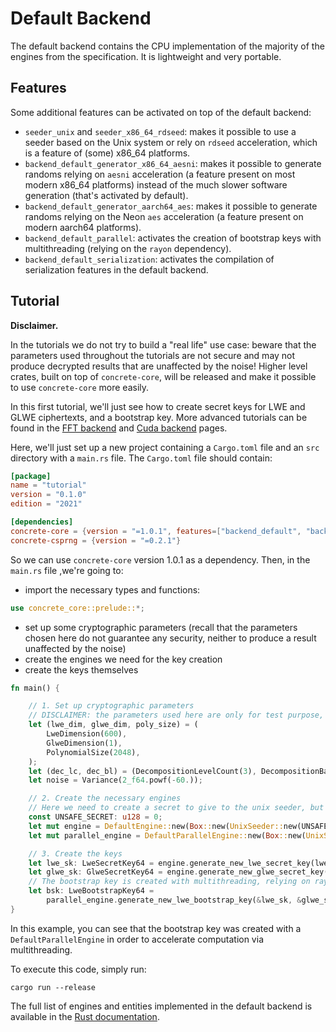 # Default Backend

The default backend contains the CPU implementation of the majority of the engines from the specification. It is lightweight and very portable.

## Features

Some additional features can be activated on top of the default backend:

* `seeder_unix` and `seeder_x86_64_rdseed`: makes it possible to use a seeder based on the Unix system or rely on `rdseed` acceleration, which is a feature of (some) x86\_64 platforms.
* `backend_default_generator_x86_64_aesni`: makes it possible to generate randoms relying on `aesni` acceleration (a feature present on most modern x86\_64 platforms) instead of the much slower software generation (that's activated by default).
* `backend_default_generator_aarch64_aes`: makes it possible to generate randoms relying on the Neon `aes` acceleration (a feature present on modern aarch64 platforms).
* `backend_default_parallel`: activates the creation of bootstrap keys with multithreading (relying on the `rayon` dependency).
* `backend_default_serialization`: activates the compilation of serialization features in the default backend.

## Tutorial

**Disclaimer.**

In the tutorials we do not try to build a "real life" use case: beware that the parameters used throughout the tutorials are not secure and may not produce decrypted results that are unaffected by the noise! Higher level crates, built on top of `concrete-core`, will be released and make it possible to use `concrete-core` more easily.

In this first tutorial, we'll just see how to create secret keys for LWE and GLWE ciphertexts, and a bootstrap key. More advanced tutorials can be found in the [FFT backend](backend\_fft.md) and [Cuda backend](backend\_cuda.md) pages.

Here, we'll just set up a new project containing a `Cargo.toml` file and an `src` directory with a `main.rs` file. The `Cargo.toml` file should contain:

```toml
[package]
name = "tutorial"
version = "0.1.0"
edition = "2021"

[dependencies]
concrete-core = {version = "=1.0.1", features=["backend_default", "backend_default_parallel"]}
concrete-csprng = {version = "=0.2.1"}
```

So we can use `concrete-core` version 1.0.1 as a dependency. Then, in the `main.rs` file ,we're going to:

* import the necessary types and functions:

```rust
use concrete_core::prelude::*;
```

* set up some cryptographic parameters (recall that the parameters chosen here do not guarantee any security, neither to produce a result unaffected by the noise)
* create the engines we need for the key creation
* create the keys themselves

```rust
fn main() {

    // 1. Set up cryptographic parameters
    // DISCLAIMER: the parameters used here are only for test purpose, and are not secure.
    let (lwe_dim, glwe_dim, poly_size) = (
        LweDimension(600),
        GlweDimension(1),
        PolynomialSize(2048),
    );
    let (dec_lc, dec_bl) = (DecompositionLevelCount(3), DecompositionBaseLog(5));
    let noise = Variance(2_f64.powf(-60.)); 

    // 2. Create the necessary engines
    // Here we need to create a secret to give to the unix seeder, but we skip the actual secret creation
    const UNSAFE_SECRET: u128 = 0;
    let mut engine = DefaultEngine::new(Box::new(UnixSeeder::new(UNSAFE_SECRET))).unwrap();
    let mut parallel_engine = DefaultParallelEngine::new(Box::new(UnixSeeder::new(UNSAFE_SECRET))).unwrap();

    // 3. Create the keys
    let lwe_sk: LweSecretKey64 = engine.generate_new_lwe_secret_key(lwe_dim).unwrap();
    let glwe_sk: GlweSecretKey64 = engine.generate_new_glwe_secret_key(glwe_dim, poly_size).unwrap();
    // The bootstrap key is created with multithreading, relying on rayon
    let bsk: LweBootstrapKey64 =
        parallel_engine.generate_new_lwe_bootstrap_key(&lwe_sk, &glwe_sk, dec_bl, dec_lc, noise).unwrap();
}
```

In this example, you can see that the bootstrap key was created with a `DefaultParallelEngine` in order to accelerate computation via multithreading.

To execute this code, simply run:

```shell
cargo run --release
```

The full list of engines and entities implemented in the default backend is available in the [Rust documentation](https://docs.rs/concrete-core/1.0.1/concrete\_core/).
